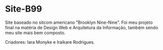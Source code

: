 # Site-B99
Site baseado no sitcom americano "Brooklyn Nine-Nine". Foi meu projeto final na matéria de Design Web e Arquitetura da Informação, também sendo meu site mais bem composto.

Criadores: Iara Monyke e Iraikare Rodrigues.
